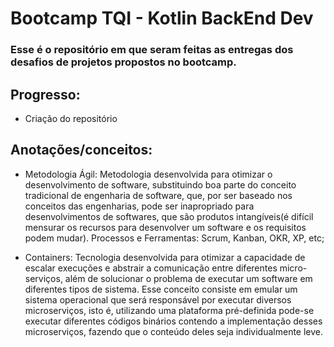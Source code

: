 # Bootcamp TQI - Kotlin BackEnd Dev

### Esse é o repositório em que seram feitas as entregas dos desafios de projetos propostos no bootcamp.

## Progresso:
* Criação do repositório

## Anotações/conceitos:
* Metodologia Ágil: Metodologia desenvolvida para otimizar o desenvolvimento de software, substituindo boa parte do conceito tradicional de engenharia de software, que, por ser baseado nos conceitos das engenharias, pode ser inapropriado para desenvolvimentos de softwares, que são produtos intangíveis(é difícil mensurar os recursos para desenvolver um software e os requisitos podem mudar). Processos e Ferramentas: Scrum, Kanban, OKR, XP, etc;

* Containers: Tecnologia desenvolvida para otimizar a capacidade de escalar execuções e abstrair a comunicação entre diferentes micro-serviços, além de solucionar o problema de executar um software em diferentes tipos de sistema. Esse conceito consiste em emular um sistema operacional que será responsável por executar diversos microserviços, isto é, utilizando uma plataforma pré-definida pode-se executar diferentes códigos binários contendo a implementação desses microserviços, fazendo que o conteúdo deles seja individualmente leve.
